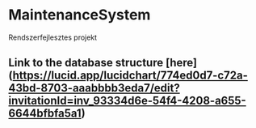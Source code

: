 # MaintenanceSystem
Rendszerfejlesztes projekt
## Link to the database structure [here] (https://lucid.app/lucidchart/774ed0d7-c72a-43bd-8703-aaabbbb3eda7/edit?invitationId=inv_93334d6e-54f4-4208-a655-6644bfbfa5a1)
